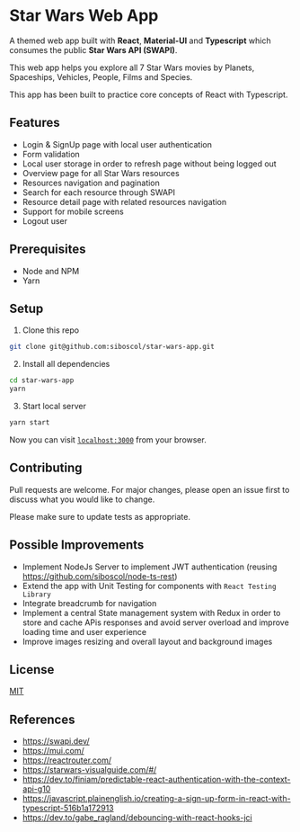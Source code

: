 # Star Wars Web App

A themed web app built with **React**, **Material-UI** and **Typescript** which consumes the public **Star Wars API (SWAPI)**.

This web app helps you explore all 7 Star Wars movies by Planets, Spaceships, Vehicles, People, Films and Species.

This app has been built to practice core concepts of React with Typescript.

## Features

- Login & SignUp page with local user authentication
- Form validation
- Local user storage in order to refresh page without being logged out
- Overview page for all Star Wars resources
- Resources navigation and pagination
- Search for each resource through SWAPI
- Resource detail page with related resources navigation
- Support for mobile screens
- Logout user

## Prerequisites

- Node and NPM
- Yarn

## Setup


1. Clone this repo

```bash
git clone git@github.com:siboscol/star-wars-app.git
```

2. Install all dependencies

```bash
cd star-wars-app
yarn
```

3. Start local server

```bash
yarn start
```

Now you can visit [`localhost:3000`](http://localhost:3000) from your browser.

## Contributing
Pull requests are welcome. For major changes, please open an issue first to discuss what you would like to change.

Please make sure to update tests as appropriate.

## Possible Improvements

- Implement NodeJs Server to implement JWT authentication (reusing https://github.com/siboscol/node-ts-rest)
- Extend the app with Unit Testing for components with `React Testing Library`
- Integrate breadcrumb for navigation
- Implement a central State management system with Redux in order to store and cache APis responses and avoid server overload and improve loading time and user experience
- Improve images resizing and overall layout and background images

## License
[MIT](https://choosealicense.com/licenses/mit/)

## References

- https://swapi.dev/
- https://mui.com/
- https://reactrouter.com/
- https://starwars-visualguide.com/#/
- https://dev.to/finiam/predictable-react-authentication-with-the-context-api-g10
- https://javascript.plainenglish.io/creating-a-sign-up-form-in-react-with-typescript-516b1a172913
- https://dev.to/gabe_ragland/debouncing-with-react-hooks-jci